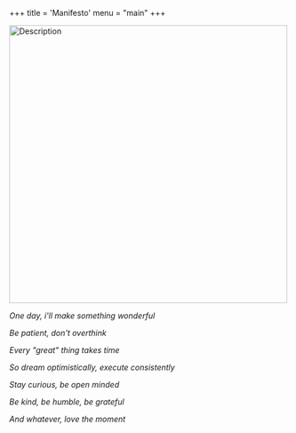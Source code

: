 +++
title = 'Manifesto'
menu = "main"
+++

<img src="/images/friren.jpg" alt="Description" width="500" />

_One day, i'll make something wonderful_

_Be patient, don't overthink_

_Every "great" thing takes time_

_So dream optimistically, execute consistently_

_Stay curious, be open minded_

_Be kind, be humble, be grateful_

_And whatever, love the moment_

